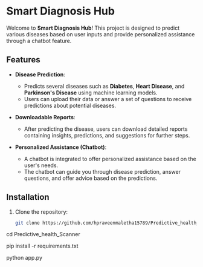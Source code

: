 ﻿ # Smart Diagnosis Hub

Welcome to **Smart Diagnosis Hub**! This project is designed to predict various diseases based on user inputs and provide personalized assistance through a chatbot feature.

## Features

- **Disease Prediction**: 
  - Predicts several diseases such as **Diabetes**, **Heart Disease**, and **Parkinson's Disease** using machine learning models.
  - Users can upload their data or answer a set of questions to receive predictions about potential diseases.
  
- **Downloadable Reports**:
  - After predicting the disease, users can download detailed reports containing insights, predictions, and suggestions for further steps.
  
- **Personalized Assistance (Chatbot)**:
  - A chatbot is integrated to offer personalized assistance based on the user's needs.
  - The chatbot can guide you through disease prediction, answer questions, and offer advice based on the predictions.

## Installation

1. Clone the repository:
   ```bash
   git clone https://github.com/hpraveenmaletha15789/Predictive_health_Scanner.git
 cd Predictive_health_Scanner

  pip install -r requirements.txt

  python app.py



